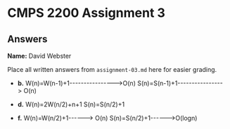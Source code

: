 # CMPS 2200 Assignment 3
## Answers

**Name:** David Webster


Place all written answers from `assignment-03.md` here for easier grading.






- **b.**
    W(n)=W(n-1)+1---------------->O(n)
    S(n)=S(n-1)+1----------------> O(n)



- **d.**
    W(n)=2W(n/2)+n+1
    S(n)=S(n/2)+1





- **f.**
    W(n)=W(n/2)+1------> O(n)
    S(n)=S(n/2)+1------>O(logn)
